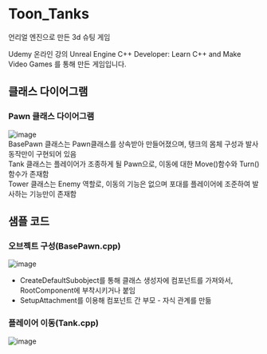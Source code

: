 # Toon_Tanks
언리얼 엔진으로 만든 3d 슈팅 게임

Udemy 온라인 강의
Unreal Engine C++ Developer: Learn C++ and Make Video Games 를 통해 만든 게임입니다.

## 클래스 다이어그램
### Pawn 클래스 다이어그램
![image](https://user-images.githubusercontent.com/63279872/166604864-9a17fc33-2812-4a9d-bf4a-2b596766a6bf.png)
<br>BasePawn 클래스는 Pawn클래스를 상속받아 만들어졌으며, 탱크의 몸체 구성과 발사 동작만이 구현되어 있음
<br>Tank 클래스는 플레이어가 조종하게 될 Pawn으로, 이동에 대한 Move()함수와 Turn() 함수가 존재함
<br>Tower 클래스는 Enemy 역할로, 이동의 기능은 없으며 포대를 플레이어에 조준하여 발사하는 기능만이 존재함


## 샘플 코드
### 오브젝트 구성(BasePawn.cpp)

  ![image](https://user-images.githubusercontent.com/63279872/166591001-afc4892c-d304-4300-93a5-a8238cbfc0b1.png)

- CreateDefaultSubobject를 통해 클래스 생성자에 컴포넌트를 가져와서, RootComponent에 부착시키거나 붙임
- SetupAttachment를 이용해 컴포넌트 간 부모 - 자식 관계를 만듦


### 플레이어 이동(Tank.cpp)
![image](https://user-images.githubusercontent.com/63279872/166605318-681926e7-809b-4d5a-bbd0-62cfe81deddd.png)
